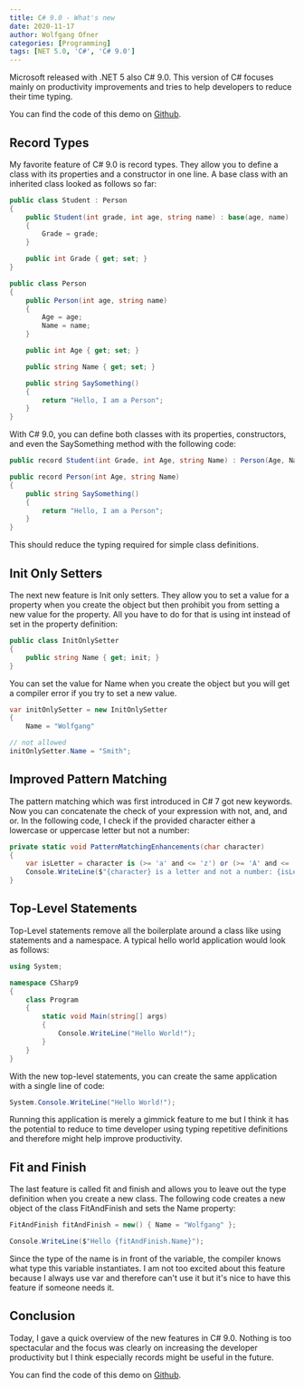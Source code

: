 ```yaml
---
title: C# 9.0 - What's new
date: 2020-11-17
author: Wolfgang Ofner
categories: [Programming]
tags: [NET 5.0, 'C#', 'C# 9.0']
---
```


Microsoft released with .NET 5 also C# 9.0. This version of C# focuses mainly on productivity improvements and tries to help developers to reduce their time typing.

You can find the code of this demo on [Github](https://github.com/WolfgangOfner/CSharp-9.0).

## Record Types

My favorite feature of C# 9.0 is record types. They allow you to define a class with its properties and a constructor in one line. A base class with an inherited class looked as follows so far:

```csharp
public class Student : Person
{
    public Student(int grade, int age, string name) : base(age, name)
    {
        Grade = grade;
    }

    public int Grade { get; set; }
}

public class Person
{
    public Person(int age, string name)
    {
        Age = age;
        Name = name;
    }

    public int Age { get; set; }

    public string Name { get; set; }

    public string SaySomething()
    {
        return "Hello, I am a Person";
    }
}
```

With C# 9.0, you can define both classes with its properties, constructors, and even the SaySomething method with the following code:

```csharp
public record Student(int Grade, int Age, string Name) : Person(Age, Name);

public record Person(int Age, string Name)
{
    public string SaySomething()
    {
        return "Hello, I am a Person";
    }
}
```

This should reduce the typing required for simple class definitions.

## Init Only Setters

The next new feature is Init only setters. They allow you to set a value for a property when you create the object but then prohibit you from setting a new value for the property. All you have to do for that is using int instead of set in the property definition:

```csharp
public class InitOnlySetter
{
    public string Name { get; init; }
}
```

You can set the value for Name when you create the object but you will get a compiler error if you try to set a new value.

```csharp
var initOnlySetter = new InitOnlySetter
{
    Name = "Wolfgang"

// not allowed
initOnlySetter.Name = "Smith";
```

## Improved Pattern Matching
The pattern matching which was first introduced in C# 7 got new keywords. Now you can concatenate the check of your expression with not, and, and or. In the following code, I check if the provided character either a lowercase or uppercase letter but not a number:

```csharp
private static void PatternMatchingEnhancements(char character)
{
    var isLetter = character is (>= 'a' and <= 'z') or (>= 'A' and <= 'Z') and not (>= '0' and <= '9');
    Console.WriteLine($"{character} is a letter and not a number: {isLetter}");
}
```

## Top-Level Statements

Top-Level statements remove all the boilerplate around a class like using statements and a namespace. A typical hello world application would look as follows:

```csharp
using System;

namespace CSharp9
{
    class Program
    {
        static void Main(string[] args)
        {
            Console.WriteLine("Hello World!");
        }
    }
}
```

With the new top-level statements, you can create the same application with a single line of code:

```csharp
System.Console.WriteLine("Hello World!");
```

Running this application is merely a gimmick feature to me but I think it has the potential to reduce to time developer using typing repetitive definitions and therefore might help improve productivity.

## Fit and Finish

The last feature is called fit and finish and allows you to leave out the type definition when you create a new class. The following code creates a new object of the class FitAndFinish and sets the Name property:

```csharp
FitAndFinish fitAndFinish = new() { Name = "Wolfgang" };

Console.WriteLine($"Hello {fitAndFinish.Name}");
```

Since the type of the name is in front of the variable, the compiler knows what type this variable instantiates. I am not too excited about this feature because I always use var and therefore can't use it but it's nice to have this feature if someone needs it.

## Conclusion

Today, I gave a quick overview of the new features in C# 9.0. Nothing is too spectacular and the focus was clearly on increasing the developer productivity but I think especially records might be useful in the future.

You can find the code of this demo on [Github](https://github.com/WolfgangOfner/CSharp-9.0).